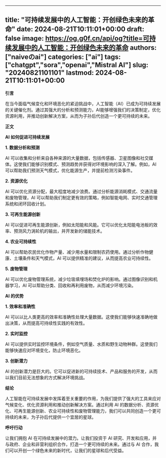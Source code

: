 
---
title: "可持续发展中的人工智能：开创绿色未来的革命"
date: 2024-08-21T10:11:01+00:00
draft: false
image: https://og.g0f.cn/api/og?title=可持续发展中的人工智能：开创绿色未来的革命
authors: ["naiveのai"]
categories: ["ai"]
tags: ["chatgpt","sora","openai","Mistral AI"]
slug: "20240821101101"
lastmod: 2024-08-21T10:11:01+00:00
---
**引言**

在当今面临气候变化和环境恶化的紧迫挑战中，人工智能（AI）已成为可持续发展的关键催化剂。通过其强大的分析和预测能力，AI能够增强我们的决策制定，优化资源利用，并推动创新解决方案，从而为子孙后代创造一个更可持续的未来。

**正文**

**AI 如何促进可持续发展**

**1. 数据分析和预测**

AI 可以收集和分析来自各种来源的大量数据，包括传感器、卫星图像和社交媒体。这使我们能够识别模式、预测趋势并获得对环境影响的深入了解。例如，AI 可以帮助我们预测天气模式，优化能源生产，并提前检测污染事件。

**2. 资源优化**

AI 可以优化资源分配，最大程度地减少浪费。通过分析能源消耗模式、交通流量和废物管理，AI 可以帮助我们制定更有效的策略，例如智能电网、实时交通管理系统和闭环回收计划。

**3. 可再生能源创新**

AI 可以促进可再生能源创新，例如太阳能和风能。它可以优化太阳能电池板的效率、预测风力涡轮机的输出，并开发新的储能技术。

**4. 农业可持续性**

AI 可以帮助农民优化作物产量、减少用水量和限制农药使用。通过分析作物健康、土壤条件和天气模式，AI 可以提供精准的建议，从而提高农业可持续性。

**5. 废物管理**

AI 可以优化废物管理系统，减少垃圾填埋场和焚化炉的影响。通过图像识别和机器学习，AI 可以帮助分类、回收和再利用废物，从而减少环境污染。

**AI 的优势**

**1. 效率和准确性**

AI 可以以比人类更高的效率和准确性处理大量数据。这使我们能够快速准确地做出决策，从而提高可持续性实践的有效性。

**2. 实时监控**

AI 可以提供实时监控环境条件，例如空气质量、水质和野生动物种群。这使我们能够快速应对环境变化，防止环境恶化。

**3. 创新潜力**

AI 的创新潜力是巨大的。它可以促进新的可持续技术、产品和服务的开发，从而以我们目前无法想象的方式解决环境挑战。

**结论**

人工智能在可持续发展中发挥着至关重要的作用，为我们提供了强大的工具来应对气候变化、优化资源利用和推动创新解决方案。通过利用 AI 的数据分析、资源优化、可再生能源创新、农业可持续性和废物管理能力，我们可以共同创造一个更可持续的未来，为子孙后代提供一个宜居的星球。

**呼吁行动**

让我们拥抱 AI 在可持续发展中的潜力。让我们投资于 AI 研究、开发和应用，并与政府、企业和非营利组织合作，打造一个更可持续的未来。通过与 AI 合作，我们可以开创一个绿色未来的新时代，让我们的星球和后代受益。